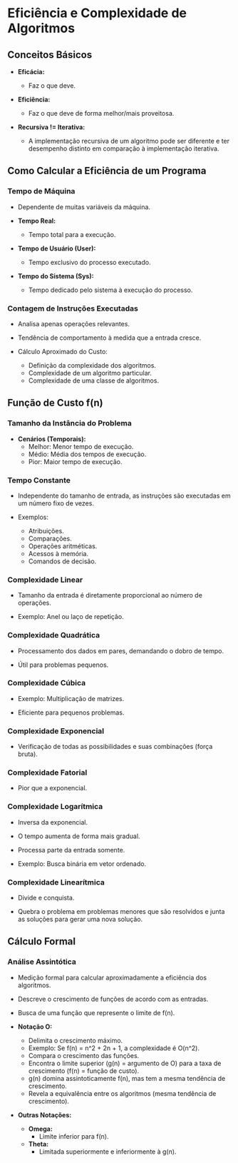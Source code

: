 # Eficiência e Complexidade de Algoritmos

## Conceitos Básicos

- **Eficácia:**
  - Faz o que deve.

- **Eficiência:**
  - Faz o que deve de forma melhor/mais proveitosa.

- **Recursiva != Iterativa:**
  - A implementação recursiva de um algoritmo pode ser diferente e ter desempenho distinto em comparação à implementação iterativa.

## Como Calcular a Eficiência de um Programa

### Tempo de Máquina

- Dependente de muitas variáveis da máquina.

- **Tempo Real:**
  - Tempo total para a execução.

- **Tempo de Usuário (User):**
  - Tempo exclusivo do processo executado.

- **Tempo do Sistema (Sys):**
  - Tempo dedicado pelo sistema à execução do processo.

### Contagem de Instruções Executadas

- Analisa apenas operações relevantes.

- Tendência de comportamento à medida que a entrada cresce.

- Cálculo Aproximado do Custo:
  - Definição da complexidade dos algoritmos.
  - Complexidade de um algoritmo particular.
  - Complexidade de uma classe de algoritmos.

## Função de Custo f(n)

### Tamanho da Instância do Problema

- **Cenários (Temporais):**
  - Melhor: Menor tempo de execução.
  - Médio: Média dos tempos de execução.
  - Pior: Maior tempo de execução.

### Tempo Constante

- Independente do tamanho de entrada, as instruções são executadas em um número fixo de vezes.

- Exemplos:
  - Atribuições.
  - Comparações.
  - Operações aritméticas.
  - Acessos à memória.
  - Comandos de decisão.

### Complexidade Linear

- Tamanho da entrada é diretamente proporcional ao número de operações.

- Exemplo: Anel ou laço de repetição.

### Complexidade Quadrática

- Processamento dos dados em pares, demandando o dobro de tempo.

- Útil para problemas pequenos.

### Complexidade Cúbica

- Exemplo: Multiplicação de matrizes.

- Eficiente para pequenos problemas.

### Complexidade Exponencial

- Verificação de todas as possibilidades e suas combinações (força bruta).

### Complexidade Fatorial

- Pior que a exponencial.

### Complexidade Logarítmica

- Inversa da exponencial.

- O tempo aumenta de forma mais gradual.

- Processa parte da entrada somente.

- Exemplo: Busca binária em vetor ordenado.

### Complexidade Linearítmica

- Divide e conquista.

- Quebra o problema em problemas menores que são resolvidos e junta as soluções para gerar uma nova solução.

## Cálculo Formal

### Análise Assintótica

- Medição formal para calcular aproximadamente a eficiência dos algoritmos.

- Descreve o crescimento de funções de acordo com as entradas.

- Busca de uma função que represente o limite de f(n).

- **Notação O:**
  - Delimita o crescimento máximo.
  - Exemplo: Se f(n) = n^2 + 2n + 1, a complexidade é O(n^2).
  - Compara o crescimento das funções.
  - Encontra o limite superior (g(n) = argumento de O) para a taxa de crescimento (f(n) = função de custo).
  - g(n) domina assintoticamente f(n), mas tem a mesma tendência de crescimento.
  - Revela a equivalência entre os algoritmos (mesma tendência de crescimento).

- **Outras Notações:**
  - **Omega:**
    - Limite inferior para f(n).
  - **Theta:**
    - Limitada superiormente e inferiormente à g(n).